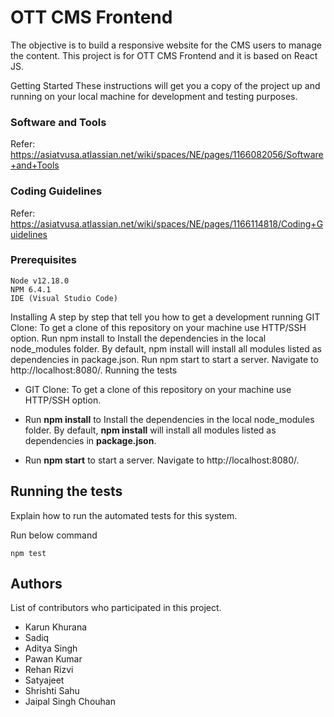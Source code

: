 
# OTT CMS Frontend

The objective is to build a responsive website for the CMS users to manage the content. This project is for OTT CMS Frontend and it is based on React JS.

Getting Started
These instructions will get you a copy of the project up and running on your local machine for development and testing purposes.



### Software and Tools

Refer: https://asiatvusa.atlassian.net/wiki/spaces/NE/pages/1166082056/Software+and+Tools

### Coding Guidelines

Refer: https://asiatvusa.atlassian.net/wiki/spaces/NE/pages/1166114818/Coding+Guidelines

### Prerequisites

```
Node v12.18.0
NPM 6.4.1
IDE (Visual Studio Code)
```


Installing
A step by step that tell you how to get a development running
GIT Clone: To get a clone of this repository on your machine use HTTP/SSH option.
Run npm install to Install the dependencies in the local node_modules folder. By default, npm install will install all modules listed as dependencies in package.json.
Run npm start to start a server. Navigate to http://localhost:8080/.
Running the tests


* GIT Clone: To get a clone of this repository on your machine use HTTP/SSH option.

* Run **npm install** to Install the dependencies in the local node_modules folder. By default, **npm install** will install all modules listed as dependencies in **package.json**.

* Run **npm start** to start a server. Navigate to http://localhost:8080/. 

## Running the tests

Explain how to run the automated tests for this system.

Run below command

```
npm test 
```

## Authors

List of contributors who participated in this project.

* Karun Khurana
* Sadiq
* Aditya Singh
* Pawan Kumar
* Rehan Rizvi
* Satyajeet
* Shrishti Sahu
* Jaipal Singh Chouhan

